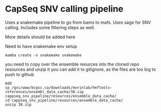 # CapSeq SNV calling pipeline 

Uses a snakemake pipeline to go from bams to mafs. Uses sage for SNV
calling. Includes some filtering steps as well. 

More details should be added here

Need to have snakemake env setup
```
mamba create -n snakemake snakemake
```


you need to copy over the ensemble reources into the cloned repo resources and unzip it
you can add it to gitignore, as the files are too big to push to github

```
Add 
cp /gsc/www/bcgsc.ca/downloads/morinlab/hmftools-references/ensembl_data_cache/38.zip cappseq_snv_pipeline/resources/ensemble_data_cache/
cd cappseq_snv_pipeline/resources/ensemble_data_cache/
unzip 38.zip

```